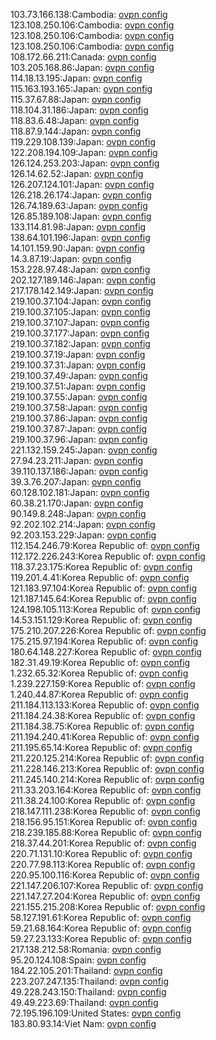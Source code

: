 103.73.166.138:Cambodia: [ovpn config](vpn/103_73_166_138.ovpn)  
123.108.250.106:Cambodia: [ovpn config](vpn/123_108_250_106.ovpn)  
123.108.250.106:Cambodia: [ovpn config](vpn/123_108_250_106.ovpn)  
123.108.250.106:Cambodia: [ovpn config](vpn/123_108_250_106.ovpn)  
108.172.66.211:Canada: [ovpn config](vpn/108_172_66_211.ovpn)  
103.205.168.86:Japan: [ovpn config](vpn/103_205_168_86.ovpn)  
114.18.13.195:Japan: [ovpn config](vpn/114_18_13_195.ovpn)  
115.163.193.165:Japan: [ovpn config](vpn/115_163_193_165.ovpn)  
115.37.67.88:Japan: [ovpn config](vpn/115_37_67_88.ovpn)  
118.104.31.186:Japan: [ovpn config](vpn/118_104_31_186.ovpn)  
118.83.6.48:Japan: [ovpn config](vpn/118_83_6_48.ovpn)  
118.87.9.144:Japan: [ovpn config](vpn/118_87_9_144.ovpn)  
119.229.108.139:Japan: [ovpn config](vpn/119_229_108_139.ovpn)  
122.208.194.109:Japan: [ovpn config](vpn/122_208_194_109.ovpn)  
126.124.253.203:Japan: [ovpn config](vpn/126_124_253_203.ovpn)  
126.14.62.52:Japan: [ovpn config](vpn/126_14_62_52.ovpn)  
126.207.124.101:Japan: [ovpn config](vpn/126_207_124_101.ovpn)  
126.218.26.174:Japan: [ovpn config](vpn/126_218_26_174.ovpn)  
126.74.189.63:Japan: [ovpn config](vpn/126_74_189_63.ovpn)  
126.85.189.108:Japan: [ovpn config](vpn/126_85_189_108.ovpn)  
133.114.81.98:Japan: [ovpn config](vpn/133_114_81_98.ovpn)  
138.64.101.196:Japan: [ovpn config](vpn/138_64_101_196.ovpn)  
14.101.159.90:Japan: [ovpn config](vpn/14_101_159_90.ovpn)  
14.3.87.19:Japan: [ovpn config](vpn/14_3_87_19.ovpn)  
153.228.97.48:Japan: [ovpn config](vpn/153_228_97_48.ovpn)  
202.127.189.146:Japan: [ovpn config](vpn/202_127_189_146.ovpn)  
217.178.142.149:Japan: [ovpn config](vpn/217_178_142_149.ovpn)  
219.100.37.104:Japan: [ovpn config](vpn/219_100_37_104.ovpn)  
219.100.37.105:Japan: [ovpn config](vpn/219_100_37_105.ovpn)  
219.100.37.107:Japan: [ovpn config](vpn/219_100_37_107.ovpn)  
219.100.37.177:Japan: [ovpn config](vpn/219_100_37_177.ovpn)  
219.100.37.182:Japan: [ovpn config](vpn/219_100_37_182.ovpn)  
219.100.37.19:Japan: [ovpn config](vpn/219_100_37_19.ovpn)  
219.100.37.31:Japan: [ovpn config](vpn/219_100_37_31.ovpn)  
219.100.37.49:Japan: [ovpn config](vpn/219_100_37_49.ovpn)  
219.100.37.51:Japan: [ovpn config](vpn/219_100_37_51.ovpn)  
219.100.37.55:Japan: [ovpn config](vpn/219_100_37_55.ovpn)  
219.100.37.58:Japan: [ovpn config](vpn/219_100_37_58.ovpn)  
219.100.37.86:Japan: [ovpn config](vpn/219_100_37_86.ovpn)  
219.100.37.87:Japan: [ovpn config](vpn/219_100_37_87.ovpn)  
219.100.37.96:Japan: [ovpn config](vpn/219_100_37_96.ovpn)  
221.132.159.245:Japan: [ovpn config](vpn/221_132_159_245.ovpn)  
27.94.23.211:Japan: [ovpn config](vpn/27_94_23_211.ovpn)  
39.110.137.186:Japan: [ovpn config](vpn/39_110_137_186.ovpn)  
39.3.76.207:Japan: [ovpn config](vpn/39_3_76_207.ovpn)  
60.128.102.181:Japan: [ovpn config](vpn/60_128_102_181.ovpn)  
60.38.21.170:Japan: [ovpn config](vpn/60_38_21_170.ovpn)  
90.149.8.248:Japan: [ovpn config](vpn/90_149_8_248.ovpn)  
92.202.102.214:Japan: [ovpn config](vpn/92_202_102_214.ovpn)  
92.203.153.229:Japan: [ovpn config](vpn/92_203_153_229.ovpn)  
112.154.246.79:Korea Republic of: [ovpn config](vpn/112_154_246_79.ovpn)  
112.172.226.243:Korea Republic of: [ovpn config](vpn/112_172_226_243.ovpn)  
118.37.23.175:Korea Republic of: [ovpn config](vpn/118_37_23_175.ovpn)  
119.201.4.41:Korea Republic of: [ovpn config](vpn/119_201_4_41.ovpn)  
121.183.97.104:Korea Republic of: [ovpn config](vpn/121_183_97_104.ovpn)  
121.187.145.64:Korea Republic of: [ovpn config](vpn/121_187_145_64.ovpn)  
124.198.105.113:Korea Republic of: [ovpn config](vpn/124_198_105_113.ovpn)  
14.53.151.129:Korea Republic of: [ovpn config](vpn/14_53_151_129.ovpn)  
175.210.207.226:Korea Republic of: [ovpn config](vpn/175_210_207_226.ovpn)  
175.215.97.194:Korea Republic of: [ovpn config](vpn/175_215_97_194.ovpn)  
180.64.148.227:Korea Republic of: [ovpn config](vpn/180_64_148_227.ovpn)  
182.31.49.19:Korea Republic of: [ovpn config](vpn/182_31_49_19.ovpn)  
1.232.65.32:Korea Republic of: [ovpn config](vpn/1_232_65_32.ovpn)  
1.239.227.159:Korea Republic of: [ovpn config](vpn/1_239_227_159.ovpn)  
1.240.44.87:Korea Republic of: [ovpn config](vpn/1_240_44_87.ovpn)  
211.184.113.133:Korea Republic of: [ovpn config](vpn/211_184_113_133.ovpn)  
211.184.24.38:Korea Republic of: [ovpn config](vpn/211_184_24_38.ovpn)  
211.184.38.75:Korea Republic of: [ovpn config](vpn/211_184_38_75.ovpn)  
211.194.240.41:Korea Republic of: [ovpn config](vpn/211_194_240_41.ovpn)  
211.195.65.14:Korea Republic of: [ovpn config](vpn/211_195_65_14.ovpn)  
211.220.125.214:Korea Republic of: [ovpn config](vpn/211_220_125_214.ovpn)  
211.228.146.213:Korea Republic of: [ovpn config](vpn/211_228_146_213.ovpn)  
211.245.140.214:Korea Republic of: [ovpn config](vpn/211_245_140_214.ovpn)  
211.33.203.164:Korea Republic of: [ovpn config](vpn/211_33_203_164.ovpn)  
211.38.24.100:Korea Republic of: [ovpn config](vpn/211_38_24_100.ovpn)  
218.147.111.238:Korea Republic of: [ovpn config](vpn/218_147_111_238.ovpn)  
218.156.95.151:Korea Republic of: [ovpn config](vpn/218_156_95_151.ovpn)  
218.239.185.88:Korea Republic of: [ovpn config](vpn/218_239_185_88.ovpn)  
218.37.44.201:Korea Republic of: [ovpn config](vpn/218_37_44_201.ovpn)  
220.71.131.10:Korea Republic of: [ovpn config](vpn/220_71_131_10.ovpn)  
220.77.98.113:Korea Republic of: [ovpn config](vpn/220_77_98_113.ovpn)  
220.95.100.116:Korea Republic of: [ovpn config](vpn/220_95_100_116.ovpn)  
221.147.206.107:Korea Republic of: [ovpn config](vpn/221_147_206_107.ovpn)  
221.147.27.204:Korea Republic of: [ovpn config](vpn/221_147_27_204.ovpn)  
221.155.215.208:Korea Republic of: [ovpn config](vpn/221_155_215_208.ovpn)  
58.127.191.61:Korea Republic of: [ovpn config](vpn/58_127_191_61.ovpn)  
59.21.68.164:Korea Republic of: [ovpn config](vpn/59_21_68_164.ovpn)  
59.27.23.133:Korea Republic of: [ovpn config](vpn/59_27_23_133.ovpn)  
217.138.212.58:Romania: [ovpn config](vpn/217_138_212_58.ovpn)  
95.20.124.108:Spain: [ovpn config](vpn/95_20_124_108.ovpn)  
184.22.105.201:Thailand: [ovpn config](vpn/184_22_105_201.ovpn)  
223.207.247.135:Thailand: [ovpn config](vpn/223_207_247_135.ovpn)  
49.228.243.150:Thailand: [ovpn config](vpn/49_228_243_150.ovpn)  
49.49.223.69:Thailand: [ovpn config](vpn/49_49_223_69.ovpn)  
72.195.196.109:United States: [ovpn config](vpn/72_195_196_109.ovpn)  
183.80.93.14:Viet Nam: [ovpn config](vpn/183_80_93_14.ovpn)  

